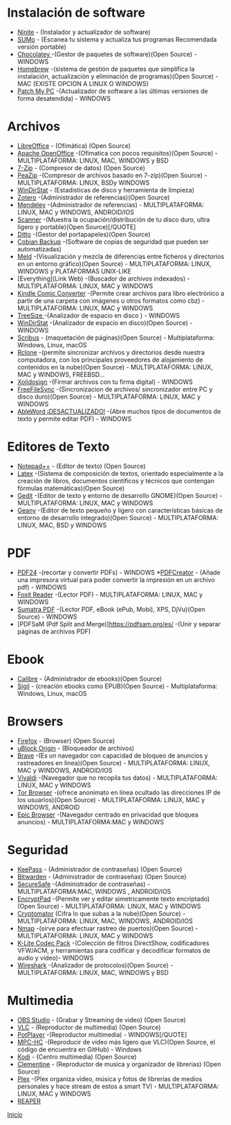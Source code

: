 # Instalación de software

* [Ninite](https://ninite.com/) - (Instalador y actualizador de software)
* [SUMo](http://www.kcsoftwares.com/?download) - (Escanea tu sistema y actualiza tus programas Recomendada versión portable)
* [Chocolatey ](https://chocolatey.org/) -(Gestor de paquetes de software)(Open Source) - WINDOWS
* [Homebrew](Link) -(sistema de gestión de paquetes que simplifica la instalación, actualización y eliminación de programas)(Open Source) - MAC (EXISTE OPCION A LINUX O WINDOWS)
* [Patch My PC](https://patchmypc.com/) -(Actualizador de software a las últimas versiones de forma desatendida) - WINDOWS

# Archivos

* [LibreOffice](http://www.libreoffice.org/download/download/) - (Ofimática) (Open Source)
* [Apache OpenOffice](https://www.openoffice.org/es/) -(Ofimatica con pocos requisitos)(Open Source) - MULTIPLATAFORMA: LINUX, MAC, WINDOWS y BSD
* [7-Zip](http://www.7-zip.org/download.html) - (Compresor de datos) (Open Source)
* [PeaZip](http://www.peazip.org/) -(Compresor de archivos basado en 7-zip)(Open Source) - MULTIPLATAFORMA: LINUX, BSDy WINDOWS
* [WinDirStat](https://windirstat.net/) - (Estadisticas de disco y herramienta de limpieza)
* [Zotero](https://www.zotero.org/) -(Administrador de referencias)(Open Source)
* [Mendeley](https://www.mendeley.com/?interaction_required=true) -(Administrador de referencias) - MULTIPLATAFORMA: LINUX, MAC y WINDOWS, ANDROID/IOS
* [Scanner](http://www.steffengerlach.de/freeware/) -(Muestra la ocupación/distribución de tu disco duro, ultra ligero y portable)(Open Source)[/QUOTE]
* [Ditto](https://ditto-cp.sourceforge.io/) -(Gestor del portapapeles)(Open Source)
* [Cobian Backup](https://www.cobiansoft.com/) -(Software de copias de seguridad que pueden ser automatizadas)
* [Meld](http://meldmerge.org/) -(Visualización y mezcla de diferencias entre ficheros y directorios en un entorno gráfico)(Open Source) - MULTIPLATAFORMA: LINUX, WINDOWS y PLATAFORMAS UNIX-LIKE
* [Everything](Link Web) -(Buscador de archivos indexados) - MULTIPLATAFORMA: LINUX, MAC y WINDOWS
* [Kindle Comic Converter](https://kcc.iosphe.re/) -(Permite crear archivos para libro electrónico a partir de una carpeta con imágenes u otros formatos como cbz) - MULTIPLATAFORMA: LINUX, MAC y WINDOWS
* [TreeSize ](https://www.jam-software.com/treesize_free/) -(Analizador de espacio en disco ) - WINDOWS
* [WinDirStat](https://windirstat.net/) -(Analizador de espacio en disco)(Open Source) - WINDOWS
* [Scribus](https://www.scribus.net/) - (maquetación de páginas)(Open Source) - Multiplataforma: Windows, Linux, macOS
* [Rclone](https://rclone.org/) -(permite sincronizar archivos y directorios desde nuestra computadora, con los principales proveedores de alojamiento de contenidos en la nube)(Open Source) - MULTIPLATAFORMA: LINUX, MAC y WINDOWS, FREEBSD...
* [Xolidosign](https://www.xolido.com/lang/xolidosign/) -(Firmar archivos con tu firma digital) - WINDOWS
* [FreeFileSync](https://freefilesync.org/) -(Sincronizacion de archivos/ sincronizador entre PC y disco duro)(Open Source) - MULTIPLATAFORMA: LINUX, MAC y WINDOWS
* [AbleWord ¡DESACTUALIZADO!](http://www.ableword.net/) -(Abre muchos tipos de documentos de texto y permite editar PDF) - WINDOWS

# Editores de Texto

* [Notepad++](https://notepad-plus-plus.org/) - (Editor de texto) (Open Source)
* [Latex](https://www.latex-project.org/) -(Sistema de composición de textos, orientado especialmente a la creación de libros, documentos científicos y técnicos que contengan fórmulas matemáticas)(Open Source)
* [Gedit](https://wiki.gnome.org/Apps/Gedit) -(Editor de texto y entorno de desarrollo GNOME)(Open Source) - MULTIPLATAFORMA: LINUX, MAC y WINDOWS
* [Geany](https://www.geany.org/) -(Editor de texto pequeño y ligero con características básicas de entorno de desarrollo integrado)(Open Source) - MULTIPLATAFORMA: LINUX, MAC, BSD y WINDOWS

# PDF

* [PDF24](https://es.pdf24.org/) -(recortar y convertir PDFs) - WINDOWS
*[PDFCreator](https://www.pdfforge.org/pdfcreator/download) - (Añade una impresora virtual para poder convertir la impresión en un archivo pdf) - WINDOWS
* [Foxit Reader](https://www.foxitsoftware.com/pdf-reader/) -(Lector PDF) - MULTIPLATAFORMA: LINUX, MAC y WINDOWS
* [Sumatra PDF](https://www.sumatrapdfreader.org/free-pdf-reader.html) -(Lector PDF, eBook (ePub, Mobi), XPS, DjVu)(Open Source) - WINDOWS
* [PDFSaM (Pdf Split and Merge)]https://pdfsam.org/es/ -(Unir y separar páginas de archivos PDF)

# Ebook

* [Calibre](https://calibre-ebook.com/download) - (Administrador de ebooks)(Open Source)
* [Sigil](https://github.com/Sigil-Ebook/Sigil...es/tag/0.9.13/) - (creación ebooks como EPUB)(Open Source) - Multiplataforma: Windows, Linux, macOS

# Browsers

* [Firefox](https://www.mozilla.org/en-US/firefox/new/) - (Browser) (Open Source)
* [uBlock Origin](https://addons.mozilla.org/en-US/fir...ublock-origin/) - (Bloqueador de archivos)
* [Brave](https://brave.com/) -(Es un navegador con capacidad de bloqueo de anuncios y rastreadores en línea)(Open Source) - MULTIPLATAFORMA: LINUX, MAC y WINDOWS, ANDROID/IOS
* [Vivaldi](https://vivaldi.com/es/) -(Navegador que no recopila tus datos) - MULTIPLATAFORMA: LINUX, MAC y WINDOWS
* [Tor Browser](https://www.torproject.org/download/) -(ofrece anonimato en línea ocultado las direcciones IP de los usuarios)(Open Source) - MULTIPLATAFORMA: LINUX, MAC y WINDOWS, ANDROID
* [Epic Browser](https://www.epicbrowser.com/) -(Navegador centrado en privacidad que bloquea anuncios) - MULTIPLATAFORMA:MAC y WINDOWS

# Seguridad

* [KeePass](https://keepass.info/) - (Administrador de contraseñas) (Open Source)
* [Bitwarden](https://bitwarden.com/) - (Administrador de contraseñas) (Open Source)
* [SecureSafe](https://www.securesafe.com/en/) -(Administrador de contraseñas) - MULTIPLATAFORMA:MAC, WINDOWS , ANDROID/IOS
* [EncryptPad](https://evpo.net/encryptpad/) -(Permite ver y editar simetricamente texto encriptado)(Open Source) - MULTIPLATAFORMA: LINUX, MAC y WINDOWS
* [Cryptomator](https://cryptomator.org) (Cifra lo que subas a la nube)(Open Source) - MULTIPLATAFORMA: LINUX, MAC, WINDOWS, ANDROID/IOS
* [Nmap](https://nmap.org/) -(sirve para efectuar rastreo de puertos)(Open Source) - MULTIPLATAFORMA: LINUX, MAC y WINDOWS
* [K-Lite Codec Pack](https://www.codecguide.com/download_kl.htm) -(Colección de filtros DirectShow, codificadores VFW/ACM, y herramientas para codificar y decodificar formatos de audio y vídeo)- WINDOWS
* [Wireshark](https://www.wireshark.org/) -(Analizador de protocolos)(Open Source) - MULTIPLATAFORMA: LINUX, MAC, WINDOWS y BSD

# Multimedia

* [OBS Studio](https://obsproject.com/) - (Grabar y Streaming de video) (Open Source)
* [VLC](https://www.videolan.org/vlc/index.html) - (Reproductor de multimedia) (Open Source)
* [PotPlayer](http://potplayer.daum.net) -(Reproductor multimedia) - WINDOWS[/QUOTE]
* [MPC-HC](https://mpc-hc.org/) -(Reproducir de vídeo más ligero que VLC)(Open Source, el código de encuentra en GitHub) - Windows
* [Kodi](https://kodi.tv/about/software) - (Centro multimedia) (Open Source)
* [Clementine](https://www.clementine-player.org/) - (Reproductor de musica y organizador de librerias) (Open Source)
* [Plex](https://www.plex.tv/es/) -(Plex organiza video, música y fotos de librerías de medios personales y hace stream de estos a smart TV) - MULTIPLATAFORMA: LINUX, MAC y WINDOWS
* [REAPER](https://www.reaper.fm/)

[Inicio](./software.md)

